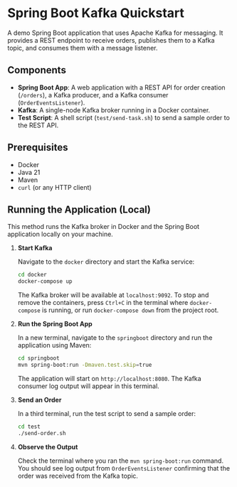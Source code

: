 # Spring Boot Kafka Quickstart

A demo Spring Boot application that uses Apache Kafka for messaging. It provides a REST endpoint to receive orders, publishes them to a Kafka topic, and consumes them with a message listener.

## Components

- **Spring Boot App**: A web application with a REST API for order creation (`/orders`), a Kafka producer, and a Kafka consumer (`OrderEventsListener`).
- **Kafka**: A single-node Kafka broker running in a Docker container.
- **Test Script**: A shell script (`test/send-task.sh`) to send a sample order to the REST API.

## Prerequisites

- Docker
- Java 21
- Maven
- `curl` (or any HTTP client)

## Running the Application (Local)

This method runs the Kafka broker in Docker and the Spring Boot application locally on your machine.

1.  **Start Kafka**

    Navigate to the `docker` directory and start the Kafka service:

    ```bash
    cd docker
    docker-compose up
    ```

    The Kafka broker will be available at `localhost:9092`.
    To stop and remove the containers, press `Ctrl+C` in the terminal where `docker-compose` is running, or run `docker-compose down` from the project root.

2.  **Run the Spring Boot App**

    In a new terminal, navigate to the `springboot` directory and run the application using Maven:

    ```bash
    cd springboot
    mvn spring-boot:run -Dmaven.test.skip=true
    ```

    The application will start on `http://localhost:8080`. The Kafka consumer log output will appear in this terminal.

3.  **Send an Order**

    In a third terminal, run the test script to send a sample order:

    ```bash
    cd test
    ./send-order.sh
    ```

4.  **Observe the Output**

    Check the terminal where you ran the `mvn spring-boot:run` command. You should see log output from `OrderEventsListener` confirming that the order was received from the Kafka topic.
